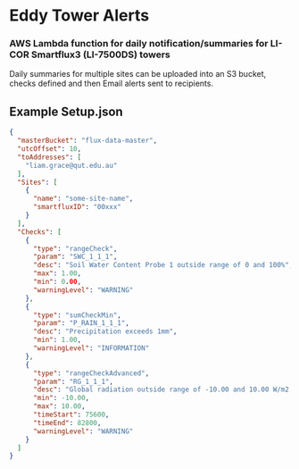 # Eddy Tower Alerts
### AWS Lambda function for daily notification/summaries for LI-COR Smartflux3 (LI-7500DS) towers
Daily summaries for multiple sites can be uploaded into an S3 bucket, checks defined and then Email alerts sent to recipients.

## Example Setup.json
```json
{
  "masterBucket": "flux-data-master",
  "utcOffset": 10,
  "toAddresses": [
    "liam.grace@qut.edu.au"
  ],
  "Sites": [
    {
      "name": "some-site-name",
      "smartfluxID": "00xxx"
    }
  ],
  "Checks": [
    {
      "type": "rangeCheck",
      "param": "SWC_1_1_1",
      "desc": "Soil Water Content Probe 1 outside range of 0 and 100%",
      "max": 1.00,
      "min": 0.00,
      "warningLevel": "WARNING"
    },
    {
      "type": "sumCheckMin",
      "param": "P_RAIN_1_1_1",
      "desc": "Precipitation exceeds 1mm",
      "min": 1.00,
      "warningLevel": "INFORMATION"
    },
    {
      "type": "rangeCheckAdvanced",
      "param": "RG_1_1_1",
      "desc": "Global radiation outside range of -10.00 and 10.00 W/m2 between 9pm and 11pm",
      "min": -10.00,
      "max": 10.00,
      "timeStart": 75600,
      "timeEnd": 82800,
      "warningLevel": "WARNING"
    }
  ]
}
    

```